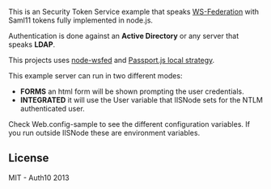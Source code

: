 This is an Security Token Service example that speaks [WS-Federation](http://msdn.microsoft.com/en-us/library/bb498017.aspx) with Saml11 tokens fully implemented in node.js.

Authentication is done against an **Active Directory** or any server that speaks **LDAP**. 

This projects uses [node-wsfed](https://github.com/auth0/node-wsfed) and [Passport.js local strategy](http://passportjs.org/guide/username-password/).

This example server can run in two different modes:

- **FORMS** an html form will be shown prompting the user credentials.
- **INTEGRATED** it will use the User variable that IISNode sets for the NTLM authenticated user.

Check Web.config-sample to see the different configuration variables. If you run outside IISNode these are environment variables.

## License

MIT - Auth10 2013